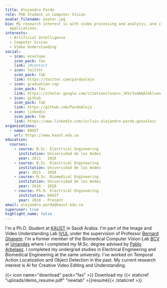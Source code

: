```yaml
---
title: Alejandro Pardo
role: PhD Student in Computer Vision
avatar_filename: avatar.jpg
bio: My research interest is with video processing and analysis, and its
  applications.
interests:
  - Artificial Intelligence
  - Computer Vision
  - Video Understanding
social:
  - icon: envelope
    icon_pack: fas
    link: /#contact
  - icon: twitter
    icon_pack: fab
    link: https://twitter.com/pardoalejo
  - icon: graduation-cap
    icon_pack: fas
    link: https://scholar.google.com/citations?user=_lKVc3sAAAAJ&hl=en
  - icon: github
    icon_pack: fab
    link: https://github.com/PardoAlejo
  - icon: linkedin
    icon_pack: fab
    link: https://www.linkedin.com/in/luis-alejandro-pardo-gonzalez/
organizations:
  - name: KAUST
    url: https://www.kaust.edu.sa
education:
  courses:
    - course: B.Sc. Electrical Engineering
      institution: Universidad de los Andes
      year: 2011 - 2016
    - course: B.Sc. Electrical Engineering
      institution: Universidad de los Andes
      year: 2011 - 2016
    - course: M.Sc. Biomedical Engineering
      institution: Universidad de los Andes
      year: 2016 - 2018
    - course: Ph.D. Electrical Engineering
      institution: KAUST
      year: 2018 - Present
email: alejandro.pardo@kaust.edu.sa
superuser: true
highlight_name: false
---
```

I'm a Ph.D. Student at [KAUST](https://www.kaust.edu.sa/en) in Saudi Arabia. I'm part of the Image and Video Understanding Lab [IVUL](https://cemse.kaust.edu.sa/ivul) under the supervision of Professor [Bernard Ghanem](http://www.bernardghanem.com/). I'm a former member of the Biomedical Computer Vision Lab [BCV](https://biomedicalcomputervision.uniandes.edu.co) at [Uniandes](https://uniandes.edu.co/en) where I completed my M.Sc​. degree advised by [Pablo Arbelaez](https://scholar.google.com/citations?user=k0nZO90AAAAJ&hl=en). I completed my undergrad studies in Electrical Engineering and Biomedical Engineering at the same university. I've worked on Temporal Action Localization and Object Detection in the past. My current research interest is AI for Creative Video Editing and Understanding. 

{{< icon name="download" pack="fas" >}} Download my {{< staticref "uploads/demo_resume.pdf" "newtab" >}}resumé{{< /staticref >}}.